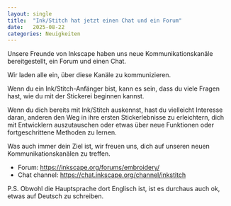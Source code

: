 ```yaml
---
layout: single
title:  "Ink/Stitch hat jetzt einen Chat und ein Forum"
date:   2025-08-22
categories: Neuigkeiten
---
```

Unsere Freunde von Inkscape haben uns neue Kommunikationskanäle bereitgestellt, ein Forum und einen Chat.

Wir laden alle ein, über diese Kanäle zu kommunizieren.

Wenn du ein Ink/Stitch-Anfänger bist, kann es sein, dass du viele Fragen hast, wie du mit der Stickerei beginnen kannst.

Wenn du dich bereits mit Ink/Stitch auskennst, hast du vielleicht Interesse daran, anderen den Weg in ihre ersten Stickerlebnisse zu erleichtern, dich mit Entwicklern auszutauschen oder etwas über neue Funktionen oder fortgeschrittene Methoden zu lernen.

Was auch immer dein Ziel ist, wir freuen uns, dich auf unseren neuen Kommunikationskanälen zu treffen.

* Forum: https://inkscape.org/forums/embroidery/
* Chat channel: https://chat.inkscape.org/channel/inkstitch

P.S. Obwohl die Hauptsprache dort Englisch ist, ist es durchaus auch ok, etwas auf Deutsch zu schreiben.
